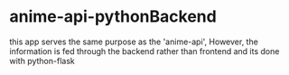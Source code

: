 # anime-api-pythonBackend
this app serves the same purpose as the 'anime-api', However, the information is fed through the backend rather than frontend and its done with python-flask
